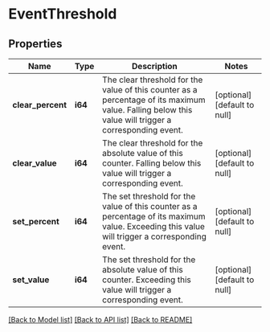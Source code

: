 # EventThreshold

## Properties
Name | Type | Description | Notes
------------ | ------------- | ------------- | -------------
**clear_percent** | **i64** | The clear threshold for the value of this counter as a percentage of its maximum value. Falling below this value will trigger a corresponding event. | [optional] [default to null]
**clear_value** | **i64** | The clear threshold for the absolute value of this counter. Falling below this value will trigger a corresponding event. | [optional] [default to null]
**set_percent** | **i64** | The set threshold for the value of this counter as a percentage of its maximum value. Exceeding this value will trigger a corresponding event. | [optional] [default to null]
**set_value** | **i64** | The set threshold for the absolute value of this counter. Exceeding this value will trigger a corresponding event. | [optional] [default to null]

[[Back to Model list]](../README.md#documentation-for-models) [[Back to API list]](../README.md#documentation-for-api-endpoints) [[Back to README]](../README.md)


